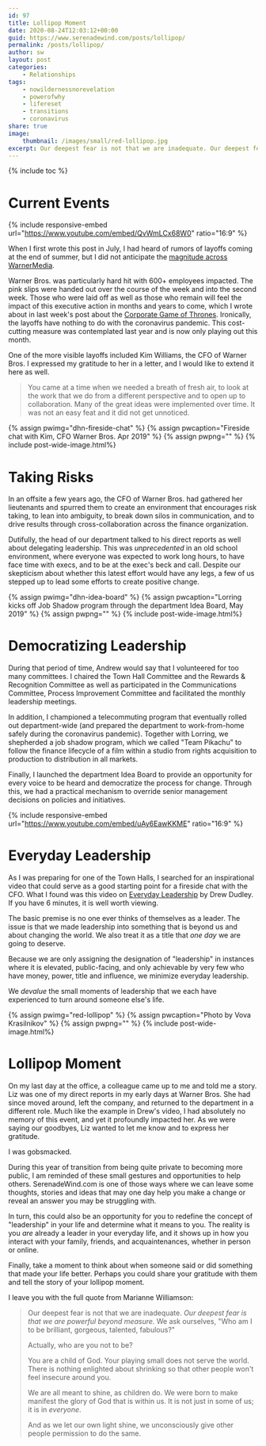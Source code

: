 ```yaml
---
id: 97
title: Lollipop Moment
date: 2020-08-24T12:03:12+00:00
guid: https://www.serenadewind.com/posts/lollipop/
permalink: /posts/lollipop/
author: sw
layout: post
categories:
    - Relationships
tags:
    - nowildernessnorevelation
    - powerofwhy
    - lifereset
    - transitions
    - coronavirus
share: true
image:
    thumbnail: /images/small/red-lollipop.jpg 
excerpt: Our deepest fear is not that we are inadequate. Our deepest fear is that we are powerful beyond measure. It is our light, not our darkness, that most frightens us. ~ Marianne Williamson
---
```

{% include toc %}

# Current Events

{% include responsive-embed url="https://www.youtube.com/embed/QvWmLCx68W0" ratio="16:9" %}

When I first wrote this post in July, I had heard of rumors of layoffs coming at the end of summer, but I did not anticipate the [magnitude across WarnerMedia](https://www.hollywoodreporter.com/news/warnermedia-begins-massive-round-layoffs-1287678). 

Warner Bros. was particularly hard hit with 600+ employees impacted. The pink slips were handed out over the course of the week and into the second week. Those who were laid off as well as those who remain will feel the impact of this executive action in months and years to come, which I wrote about in last week's post about the [Corporate Game of Thrones](https://www.patreon.com/posts/40320060/). Ironically, the layoffs have nothing to do with the coronavirus pandemic. This cost-cutting measure was contemplated last year and is now only playing out this month.

One of the more visible layoffs included Kim Williams, the CFO of Warner Bros. I expressed my gratitude to her in a letter, and I would like to extend it here as well. 

>You came at a time when we needed a breath of fresh air, to look at the work that we do from a different perspective and to open up to collaboration. Many of the great ideas were implemented over time. It was not an easy feat and it did not get unnoticed.

{% assign pwimg="dhn-fireside-chat" %}
{% assign pwcaption="Fireside chat with Kim, CFO Warner Bros. Apr 2019" %}
{% assign pwpng="" %}
{% include post-wide-image.html%}

# Taking Risks 

In an offsite a few years ago, the CFO of Warner Bros. had gathered her lieutenants and spurred them to create an environment that encourages risk taking, to lean into ambiguity, to break down silos in communication, and to drive results through cross-collaboration across the finance organization. 

Dutifully, the head of our department talked to his direct reports as well about delegating leadership. This was *unprecedented* in an old school environment, where everyone was expected to work long hours, to have face time with execs, and to be at the exec's beck and call. Despite our skepticism about whether this latest effort would have any legs, a few of us stepped up to lead some efforts to create positive change.

{% assign pwimg="dhn-idea-board" %}
{% assign pwcaption="Lorring kicks off Job Shadow program through the department Idea Board, May 2019" %}
{% assign pwpng="" %}
{% include post-wide-image.html%}

# Democratizing Leadership 

During that period of time, Andrew would say that I volunteered for too many committees. I chaired the Town Hall Committee and the Rewards & Recognition Committee as well as participated in the Communications Committee, Process Improvement Committee and facilitated the monthly leadership meetings. 

In addition, I championed a telecommuting program that eventually rolled out department-wide (and prepared the department to work-from-home safely during the coronavirus pandemic). Together with Lorring, we shepherded a job shadow program, which we called "Team Pikachu" to follow the finance lifecycle of a film within a studio from rights acquisition to production to distribution in all markets. 

Finally, I launched the department Idea Board to provide an opportunity for every voice to be heard and democratize the process for change. Through this, we had a practical mechanism to override senior management decisions on policies and initiatives. 

{% include responsive-embed url="https://www.youtube.com/embed/uAy6EawKKME" ratio="16:9" %}

# Everyday Leadership

As I was preparing for one of the Town Halls, I searched for an inspirational video that could serve as a good starting point for a fireside chat with the CFO. What I found was this video on [Everyday Leadership](https://www.youtube.com/watch?v=uAy6EawKKME
) by Drew Dudley. If you have 6 minutes, it is well worth viewing.

The basic premise is no one ever thinks of themselves as a leader. The issue is that we made leadership into something that is beyond us and about changing the world. We also treat it as a title that *one day* we are going to deserve. 

Because we are only assigning the designation of "leadership" in instances where it is elevated, public-facing, and only achievable by very few who have money, power, title and influence, we minimize everyday leadership. 

We *devalue* the small moments of leadership that we each have experienced to turn around someone else's life.

{% assign pwimg="red-lollipop" %}
{% assign pwcaption="Photo by Vova Krasilnikov" %}
{% assign pwpng="" %}
{% include post-wide-image.html%}

# Lollipop Moment

On my last day at the office, a colleague came up to me and told me a story. Liz was one of my direct reports in my early days at Warner Bros. She had since moved around, left the company, and returned to the department in a different role. Much like the example in Drew's video, I had absolutely no memory of this event, and yet it profoundly impacted her. As we were saying our goodbyes, Liz wanted to let me know and to express her gratitude. 

I was gobsmacked.

During this year of transition from being quite private to becoming more public, I am reminded of these small gestures and opportunities to help others. SerenadeWind.com is one of those ways where we can leave some thoughts, stories and ideas that may one day help you make a change or reveal an answer you may be struggling with. 

In turn, this could also be an opportunity for you to redefine the concept of "leadership" in your life and determine what it means to you. The reality is you *are* already a leader in your everyday life, and it shows up in how you interact with your family, friends, and acquaintenances, whether in person or online.

Finally, take a moment to think about when someone said or did something that made your life better. Perhaps you could share your gratitude with them and tell the story of your lollipop moment. 

I leave you with the full quote from Marianne Williamson:

>Our deepest fear is not that we are inadequate. *Our deepest fear is that we are powerful beyond measure.* We ask ourselves, "Who am I to be brilliant, gorgeous, talented, fabulous?" 
>
>Actually, who are you not to be? 
>
>You are a child of God. Your playing small does not serve the world. There is nothing enlighted about shrinking so that other people won't feel insecure around you. 
>
>We are all meant to shine, as children do. We were born to make manifest the glory of God that is within us. It is not just in some of us; it is in *everyone*.
>
> And as we let our own light shine, we unconsciously give other people permission to do the same.
